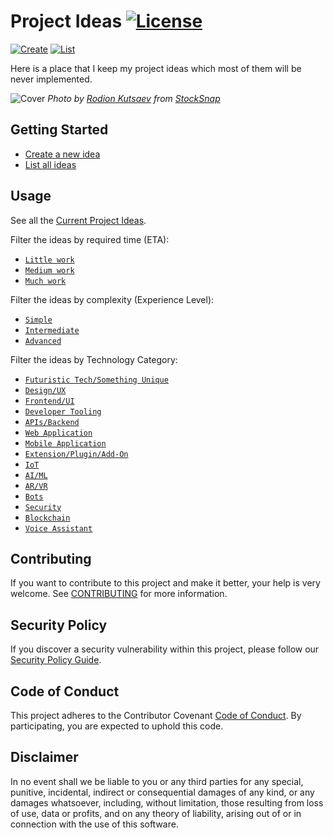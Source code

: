 # Project Ideas [![License](https://img.shields.io/badge/license-Proprietary-1ba0db)](LICENSE)

[![Create](https://img.shields.io/badge/Create%20A%20New%20Idea-f27e63?style=for-the-badge)](../../issues/new?template=idea.md)
[![List](https://img.shields.io/badge/List%20All%20Ideas-0476d9?style=for-the-badge)](../../issues)

Here is a place that I keep my project ideas which most of them will be never
implemented.

![Cover](/assets/cover.jpg)
*Photo by [Rodion Kutsaev](https://stocksnap.io/author/622) from [StockSnap](https://stocksnap.io)*

## Getting Started

- [Create a new idea](../../issues/new?template=idea.md)
- [List all ideas](../../issues)

## Usage

See all the [Current Project Ideas](../../issues).

Filter the ideas by required time (ETA):

- [`Little work`](../../labels/ETA%3A%20Little%20Work)
- [`Medium work`](../../labels/ETA%3A%20Medium%20Work)
- [`Much work`](../../labels/ETA%3A%20Much%20Work)

Filter the ideas by complexity (Experience Level):

- [`Simple`](../../labels/Complexity%3A%20Simple)
- [`Intermediate`](../../labels/Complexity%3A%20Intermediate)
- [`Advanced`](../../labels/Complexity%3A%20Advanced)

Filter the ideas by Technology Category:

- [`Futuristic Tech/Something Unique`](../../labels/Futuristic%20Tech%2FSomething%20Unique)
- [`Design/UX`](../../labels/Design%2FUX)
- [`Frontend/UI`](../../labels/Frontend%2FUI)
- [`Developer Tooling`](../../labels/Developer%20Tooling)
- [`APIs/Backend`](../../labels/APIs%2FBackend)
- [`Web Application`](../../labels/Web%20Application)
- [`Mobile Application`](../../labels/Mobile%20Application)
- [`Extension/Plugin/Add-On`](../../labels/Extension%2FPlugin%2FAdd-On)
- [`IoT`](../../labels/IoT)
- [`AI/ML`](../../labels/AI%2FML)
- [`AR/VR`](../../labels/AR%2FVR)
- [`Bots`](../../labels/Bots)
- [`Security`](../../labels/Security)
- [`Blockchain`](../../labels/Blockchain)
- [`Voice Assistant`](../../labels/Voice%20Assistant)

## Contributing

If you want to contribute to this project and make it better, your help is very
welcome. See [CONTRIBUTING](.github/CONTRIBUTING.md) for more information.

## Security Policy

If you discover a security vulnerability within this project, please follow our
[Security Policy Guide](.github/SECURITY.md).

## Code of Conduct

This project adheres to the Contributor Covenant [Code of Conduct](.github/CODE_OF_CONDUCT.md).
By participating, you are expected to uphold this code.

## Disclaimer

In no event shall we be liable to you or any third parties for any special,
punitive, incidental, indirect or consequential damages of any kind, or any
damages whatsoever, including, without limitation, those resulting from loss of
use, data or profits, and on any theory of liability, arising out of or in
connection with the use of this software.

